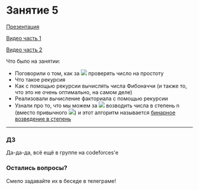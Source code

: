 # Занятие 5

[Презентация](simple_algo_1.pdf)

[Видео часть 1](https://youtu.be/LocYmVdXiCU)

[Видео часть 2](https://youtu.be/-cImT7rzluw)

Что было на занятии:

* Поговорили о том, как за <img src="https://render.githubusercontent.com/render/math?math=O(\sqrt{n})"> проверять число на простоту
* Что такое рекурсия
* Как с помощью рекурсии вычислять числа Фибоначчи (и также то, что это не очень оптимально, на самом деле)
* Реализовали вычисление факториала с помощью рекурсии
* Узнали про то, что мы можем за <img src="https://render.githubusercontent.com/render/math?math=O(\log{n})"> возводить числа в степень n (вместо привычного <img src="https://render.githubusercontent.com/render/math?math=O(n)">) и этот алгоритм называется [бинарное возведение в степень](https://e-maxx.ru/algo/binary_pow)

---
### ДЗ
Да-да-да, всё ещё в группе на codeforces'е

### Остались вопросы?
Смело задавайте их в беседе в телеграме!
